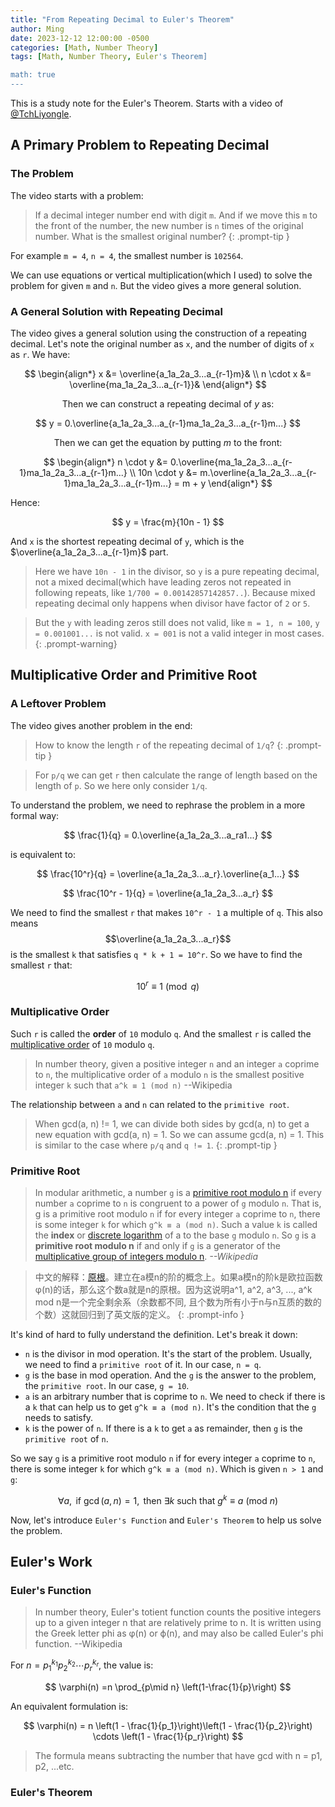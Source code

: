 ```yaml
---
title: "From Repeating Decimal to Euler's Theorem"
author: Ming
date: 2023-12-12 12:00:00 -0500
categories: [Math, Number Theory]
tags: [Math, Number Theory, Euler's Theorem]

math: true
---
```


This is a study note for the Euler's Theorem. Starts with a video of [@TchLiyongle](https://www.youtube.com/watch?v=4uFp7QDiEiU&t=625s).

## A Primary Problem to Repeating Decimal

### The Problem

The video starts with a problem:

> If a decimal integer number end with digit `m`. And if we move this `m` to the front of the number, the new number is `n` times of the original number. What is the smallest original number?
{: .prompt-tip }

For example `m = 4`, `n = 4`, the smallest number is `102564`.

We can use equations or vertical multiplication(which I used) to solve the problem for given `m` and `n`. But the video gives a more general solution.

### A General Solution with Repeating Decimal

The video gives a general solution using the construction of a repeating decimal. Let's note the original number as `x`, and the number of digits of `x` as `r`. We have:

 
$$
\begin{align*}
    x &= \overline{a_1a_2a_3...a_{r-1}m}& \\
    n \cdot x &= \overline{ma_1a_2a_3...a_{r-1}}&
\end{align*}
$$

$$
    \text{Then we can construct a repeating decimal of } y \text{ as:}
$$

$$
    y = 0.\overline{a_1a_2a_3...a_{r-1}ma_1a_2a_3...a_{r-1}m...} 
$$

$$
    \text{Then we can get the equation by putting } m \text{ to the front:}
$$

$$
\begin{align*}
    n \cdot y &= 0.\overline{ma_1a_2a_3...a_{r-1}ma_1a_2a_3...a_{r-1}m...} \\
    10n \cdot y &= m.\overline{a_1a_2a_3...a_{r-1}ma_1a_2a_3...a_{r-1}m...} = m + y
\end{align*}
$$

Hence:

$$
    y = \frac{m}{10n - 1}
$$

And `x` is the shortest repeating decimal of `y`, which is the $\overline{a_1a_2a_3...a_{r-1}m}$ part. 

> Here we have `10n - 1` in the divisor, so `y` is a pure repeating decimal, not a mixed decimal(which have leading zeros not repeated in following repeats, like `1/700 = 0.00142857142857..`). Because mixed repeating decimal only happens when divisor have factor of `2` or `5`.

> But the `y` with leading zeros still does not valid, like `m = 1, n = 100`, `y = 0.001001...` is not valid. `x = 001` is not a valid integer in most cases.
{: .prompt-warning}

## Multiplicative Order and Primitive Root

### A Leftover Problem

The video gives another problem in the end:

> How to know the length `r` of the repeating decimal of `1/q`?
{: .prompt-tip }

> For `p/q` we can get `r` then calculate the range of length based on the length of `p`. So we here only consider `1/q`. 

To understand the problem, we need to rephrase the problem in a more formal way:

$$
\frac{1}{q} = 0.\overline{a_1a_2a_3...a_ra1...}
$$

is equivalent to:

$$
\frac{10^r}{q} = \overline{a_1a_2a_3...a_r}.\overline{a_1...}
$$


$$
\frac{10^r - 1}{q} = \overline{a_1a_2a_3...a_r}
$$

We need to find the smallest `r` that makes `10^r - 1` a multiple of `q`. This also means $$\overline{a_1a_2a_3...a_r}$$ is the smallest `k` that satisfies `q * k + 1 = 10^r`. So we have to find the smallest `r` that:

$$
10^r \equiv 1 \pmod q
$$

### Multiplicative Order

Such `r` is called the **order** of `10` modulo `q`. And the smallest `r` is called the [multiplicative order](https://en.wikipedia.org/wiki/Multiplicative_order) of `10` modulo `q`.

>In number theory, given a positive integer `n` and an integer `a` coprime to `n`, the multiplicative order of `a` modulo `n` is the smallest positive integer `k` such that `a^k ≡ 1 (mod n)` --Wikipedia

The relationship between `a` and `n` can related to the `primitive root`.

> When gcd(a, n) != 1, we can divide both sides by gcd(a, n) to get a new equation with gcd(a, n) = 1. So we can assume gcd(a, n) = 1. This is similar to the case where `p/q` and `q != 1`. 
{: .prompt-tip }

### Primitive Root

>In modular arithmetic, a number `g` is a [primitive root modulo n](https://en.wikipedia.org/wiki/Primitive_root_modulo_n) if every number `a` coprime to `n` is congruent to a power of `g` modulo `n`. That is, g is a primitive root modulo `n` if for every integer `a` coprime to `n`, there is some integer `k` for which `g^k ≡ a (mod n)`. Such a value `k` is called the **index** or [discrete logarithm](https://en.wikipedia.org/wiki/Discrete_logarithm) of a to the base `g` modulo `n`. So `g` is a **primitive root modulo n** if and only if `g` is a generator of the [multiplicative group of integers modulo n](https://en.wikipedia.org/wiki/Multiplicative_group_of_integers_modulo_n). *--Wikipedia*

> 中文的解释：[原根](https://zh.wikipedia.org/wiki/%E5%8E%9F%E6%A0%B9)。建立在a模n的阶的概念上。如果a模n的阶k是欧拉函数φ(n)的话，那么这个数a就是n的原根。因为这说明a^1, a^2, a^3, ..., a^k mod n是一个完全剩余系（余数都不同, 且个数为所有小于n与n互质的数的个数）这就回归到了英文版的定义。
{: .prompt-info }

It's kind of hard to fully understand the definition. Let's break it down:

- `n` is the divisor in mod operation. It's the start of the problem.  Usually, we need to find a `primitive root` of it. In our case, `n = q`.
- `g` is the base in mod operation. And the `g` is the answer to the problem, the `primitive root`. In our case, `g = 10`.
- `a` is an arbitrary number that is coprime to `n`. We need to check if there is a `k` that can help us to get `g^k ≡ a (mod n)`. It's the condition that the `g` needs to satisfy.
- `k` is the power of `n`. If there is a `k` to get `a` as remainder, then `g` is the `primitive root` of `n`.

So we say `g` is a primitive root modulo `n` if for every integer `a` coprime to `n`, there is some integer `k` for which `g^k ≡ a (mod n)`.
Which is given `n > 1` and `g`:

$$
\forall a, \text{ if } \gcd(a, n) = 1, \text{ then } \exists k \text{ such that } g^k \equiv a \ (\text{mod}\ n)
$$

Now, let's introduce `Euler's Function` and `Euler's Theorem` to help us solve the problem.

## Euler's Work

### Euler's Function

> In number theory, Euler's totient function counts the positive integers up to a given integer n that are relatively prime to n. It is written using the Greek letter phi as φ(n) or ϕ(n), and may also be called Euler's phi function. --Wikipedia

For $n=p_1^{k_1} p_2^{k_2} \cdots p_r^{k_r}$, the value is:

$$
\varphi(n) =n \prod_{p\mid n} \left(1-\frac{1}{p}\right)
$$

An equivalent formulation is:

$$
\varphi(n) = n \left(1 - \frac{1}{p_1}\right)\left(1 - \frac{1}{p_2}\right) \cdots \left(1 - \frac{1}{p_r}\right)
$$

> The formula means subtracting the number that have gcd with n = p1, p2, ...etc.

### Euler's Theorem

